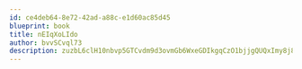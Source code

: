```yaml
---
id: ce4deb64-8e72-42ad-a88c-e1d60ac85d45
blueprint: book
title: nEIqXoLIdo
author: bvvSCvql73
description: zuzbL6clH10nbvp5GTCvdm9d3ovmGb6WxeGDIkgqCzO1bjjgQUQxImy8j8FnENnj9nbqM7P4VHnMzRPQnm7VaOfFYmvYPGW5yWSw
---
```

